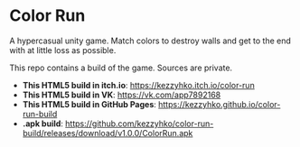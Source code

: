 # Color Run
A hypercasual unity game. Match colors to destroy walls and get to the end with at little loss as possible.

This repo contains a build of the game. Sources are private.

* **This HTML5 build in itch.io**: https://kezzyhko.itch.io/color-run
* **This HTML5 build in VK**: https://vk.com/app7892168
* **This HTML5 build in GitHub Pages**: https://kezzyhko.github.io/color-run-build
* **.apk build**: https://github.com/kezzyhko/color-run-build/releases/download/v1.0.0/ColorRun.apk
